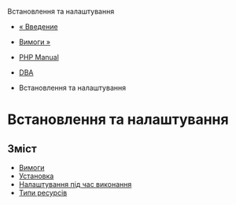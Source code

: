 Встановлення та налаштування

-   [« Введение](intro.dba.md)
    
-   [Вимоги »](dba.requirements.md)
    
-   [PHP Manual](index.md)
    
-   [DBA](book.dba.md)
    
-   Встановлення та налаштування
    

# Встановлення та налаштування

## Зміст

-   [Вимоги](dba.requirements.md)
-   [Установка](dba.installation.md)
-   [Налаштування під час виконання](dba.configuration.md)
-   [Типи ресурсів](dba.resources.md)